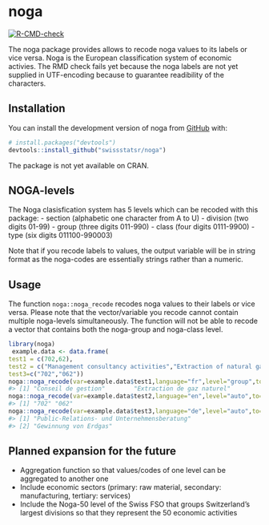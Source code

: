 
<!-- README.md is generated from README.Rmd. Please edit that file -->

# noga

<!-- badges: start -->

[![R-CMD-check](https://github.com/SwissStatsR/noga/actions/workflows/R-CMD-check.yaml/badge.svg)](https://github.com/SwissStatsR/noga/actions/workflows/R-CMD-check.yaml)
<!-- badges: end -->

The noga package provides allows to recode noga values to its labels or
vice versa. Noga is the European classification system of economic
activies. The RMD check fails yet because the noga labels are not yet
supplied in UTF-encoding because to guarantee readibility of the
characters.

## Installation

You can install the development version of noga from
[GitHub](https://github.com/) with:

``` r
# install.packages("devtools")
devtools::install_github("swissstatsr/noga")
```

The package is not yet available on CRAN.

## NOGA-levels

The Noga clasisfication system has 5 levels which can be recoded with
this package: - section (alphabetic one character from A to U) -
division (two digits 01-99) - group (three digits 011-990) - class (four
digits 0111-9900) - type (six digits 011100-990003)

Note that if you recode labels to values, the output variable will be in
string format as the noga-codes are essentially strings rather than a
numeric.

## Usage

The function `noga::noga_recode` recodes noga values to their labels or
vice versa. Please note that the vector/variable you recode cannot
contain multiple noga-levels simultaneously. The function will not be
able to recode a vector that contains both the noga-group and noga-class
level.

``` r
library(noga)
 example.data <- data.frame(
test1 = c(702,62),
test2 = c("Management consultancy activities","Extraction of natural gas"),
test3=c("702","062"))
noga::noga_recode(var=example.data$test1,language="fr",level="group",to="auto")
#> [1] "Conseil de gestion"        "Extraction de gaz naturel"
noga::noga_recode(var=example.data$test2,language="en",level="auto",to="values")
#> [1] "702" "062"
noga::noga_recode(var=example.data$test3,language="de",level="auto",to="auto")
#> [1] "Public-Relations- und Unternehmensberatung"
#> [2] "Gewinnung von Erdgas"
```

## Planned expansion for the future

- Aggregation function so that values/codes of one level can be
  aggregated to another one
- Include economic sectors (primary: raw material, secondary:
  manufacturing, tertiary: services)
- Include the Noga-50 level of the Swiss FSO that groups Switzerland’s
  largest divisions so that they represent the 50 economic activities

